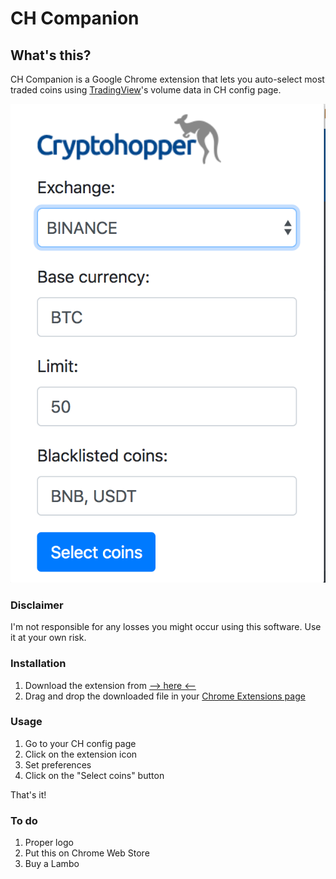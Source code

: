 # CH Companion

## What's this?
CH Companion is a Google Chrome extension that lets you auto-select most traded coins using [TradingView](https://www.tradingview.com)'s volume data in CH config page.

![image](screenshot.png?raw=true)

### Disclaimer
I'm not responsible for any losses you might occur using this software. Use it at your own risk.

### Installation
1. Download the extension from [--> here <--](https://github.com/matteoantoci/ch-companion/raw/master/build.crx)
1. Drag and drop the downloaded file in your [Chrome Extensions page](chrome://extensions/)

### Usage
1. Go to your CH config page
1. Click on the extension icon
1. Set preferences
1. Click on the "Select coins" button

That's it!

### To do
1. Proper logo
1. Put this on Chrome Web Store
1. Buy a Lambo
